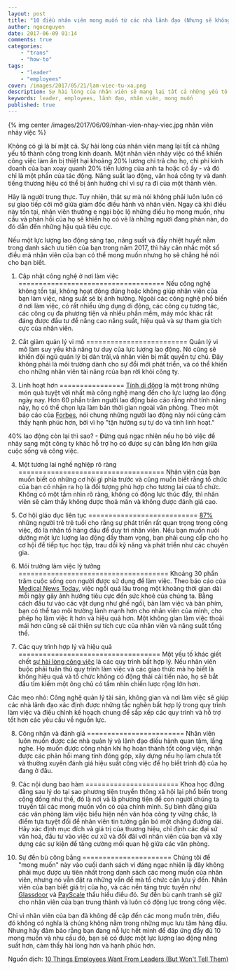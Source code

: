 ```yaml
---
layout: post
title: "10 điều nhân viên mong muốn từ các nhà lãnh đạo (Nhưng sẽ không thổ lộ)"
author: ngocnguyen
date: 2017-06-09 01:14
comments: true
categories:
    - "trans"
    - "how-to"
tags:
    - "leader"
    - "employees"
cover: /images/2017/05/21/lam-viec-tu-xa.png
description: Sự hài lòng của nhân viên sẽ mang lại tất cả những yếu tố thành công trong kinh doanh. Tuy nhiên có rất nhiều mong muốn của họ mà người lãnh đạo không hề biết...
keywords: leader, employees, lãnh đạo, nhân viên, mong muốn
published: true
---
```

 {% img center /images/2017/06/09/nhan-vien-nhay-viec.jpg nhân viên nhảy việc %}
 
Không có gì là bí mật cả. Sự hài lòng của nhân viên mang lại tất cả những yếu tố thành công trong kinh doanh. Một nhân viên nhảy việc có thể khiến công việc làm ăn bị thiệt hại khoảng 20% lương chi trả cho họ, chi phí kinh doanh của bạn xoay quanh 20% tiền lương của anh ta hoặc cô ấy - và đó chỉ là một phần của tác động. Năng suất lao động, văn hoá công ty và danh tiếng thương hiệu có thể bị ảnh hưởng chỉ vì sự ra đi của một thành viên.

Hãy là người trung thực. Tuy nhiên, thật sự mà nói không phải luôn luôn có sự giao tiếp cởi mở giữa giám đốc điều hành và nhân viên. Ngay cả khi điều này tồn tại, nhân viên thường e ngại bộc lộ những điều họ mong muốn, nhu cầu và phản hồi của họ sẽ khiến họ có vẻ là những người đang phàn nàn, do đó dẫn đến những hậu quả tiêu cực.
 
Nếu một lực lượng lao động sáng tạo, năng suất và đầy nhiệt huyết nằm trong danh sách ưu tiên của bạn trong năm 2017, thì hãy cân nhắc một số điều mà nhân viên của bạn có thể mong muốn nhưng họ sẽ chẳng hề 
nói cho bạn biết.
<!-- more -->
 
1. Cập nhật công nghệ ở nơi làm việc
====================================
Nếu công nghệ không tồn tại, không hoạt động đúng hoặc không giúp nhân viên của bạn làm việc, năng suất sẽ bị ảnh hưởng. Ngoài các công nghệ phổ biến ở nơi làm việc, có rất nhiều ứng dụng di động, các công cụ tương tác, các công cụ đa phương tiện và nhiều phần mềm, máy móc khác rất đáng được đầu tư để nâng cao năng suất, hiệu quả và sự tham gia tích cực của nhân viên.
 
2. Cắt giảm quản lý vi mô
=========================
Quản lý vi mô làm suy yếu khả năng tư duy của lực lượng lao động. Nó cũng sẽ khiến đội ngũ quản lý bị dàn trải,và nhân viên bị mất quyền tự chủ. Đây không phải là môi trường dành cho sự đổi mới phát triển, và có thể khiến cho những nhân viên tài năng rcủa bạn rời khỏi công ty.
 
3. Linh hoạt hơn
================
[Tính di động](https://www.iofficecorp.com/blog/6-ways-mobility-can-transform-the-workplace) là một trong những món quà tuyệt vời nhất mà công nghệ mang đến cho lực lượng lao động ngày nay. Hơn 60 phần trăm người lao động báo cáo rằng nhờ tính năng này, họ có thể chọn lựa làm bán thời gian ngoài văn phòng. Theo một báo cáo của [Forbes](https://www.forbes.com/forbes/welcome/?toURL=https://www.forbes.com/sites/victorlipman/2016/05/02/are-remote-workers-happier-and-more-productive-new-survey-offers-answers/%234c115ced455c&refURL=&referrer=), nói chung những người lao động này nói cũng cảm thấy hạnh phúc hơn, bởi vì họ "tận hưởng sự tự do và tính linh hoạt."
 
40% lao động còn lại thì sao? - Đừng quá ngạc nhiên nếu họ bỏ việc để nhảy sang một công ty khác hỗ trợ họ có được sự cân bằng lớn hơn giữa cuộc sống và công việc.
 
4. Một tương lai nghề nghiệp rõ ràng
====================================
Nhân viên của bạn muốn biết có những cơ hội gì phía trước và cũng muốn biết rằng tổ chức của bạn có nhận ra họ là đối tượng phù hợp cho tương lai của tổ chức. Không có một tầm nhìn rõ ràng, không có động lực thúc đẩy, thì nhân viên sẽ cảm thấy không được thoả mãn và không được đánh giá cao.
 
5. Cơ hội giáo dục liên tục
===========================
[87%](http://www.gallup.com/businessjournal/193274/millennials-jobs-development-opportunities.aspx) những người trẻ trẻ tuổi cho rằng sự phát triển rất quan trọng trong công việc, đó là nhân tố hàng đầu để duy trì nhân viên. Nếu bạn muốn nuôi dưỡng một lực lượng lao động đầy tham vọng, bạn phải cung cấp cho họ cơ hội để tiếp tục học tập, trau dồi kỹ năng và phát triển như các chuyên gia.
 
6. Môi trường làm việc lý tưởng
=====================================
Khoảng 30 phần trăm cuộc sống con người được sử dụng để làm việc. Theo báo cáo của [Medical News Today](http://www.medicalnewstoday.com/articles/293314.php), việc ngồi quá lâu trong một khoảng thời gian dài mỗi ngày gây ảnh hưởng tiêu cực đến sức khoẻ của chúng ta. Bằng cách đầu tư vào các vật dụng như ghế ngồi, bàn làm việc và bàn phím, bạn có thể tạo môi trường lành mạnh hơn cho nhân viên của mình, cho phép họ làm việc ít hơn và hiệu quả hơn. Một không gian làm việc thoải mái hơn cũng sẽ cải thiện sự tích cực của nhân viên và năng suất tổng thể.
 
7. Các quy trình hợp lý và hiệu quả
===================================
Một yếu tố khác giết chết [sự hài lòng công việc](https://www.iofficecorp.com/blog/4-ways-to-create-a-happy-workplace-through-technology) là các quy trình bất hợp lý. Nếu nhân viên buộc phải tuân thủ quy trình làm việc và các giao thức mà họ biết là không hiệu quả và tổ chức không có động thái cải tiến nào, họ sẽ bắt đầu tìm kiếm một ông chủ có tầm nhìn chiến lược rộng lớn hơn.

Các mẹo nhỏ: Công nghệ quản lý tài sản, không gian và nơi làm việc sẽ giúp các nhà lãnh đạo xác định được những tắc nghẽn bất hợp lý trong quy trình làm việc và điều chỉnh kế hoạch chung để sắp xếp các quy trình và hỗ trợ tốt hơn các yêu cầu về nguồn lực.
 
8. Công nhận và đánh giá
========================
Nhân viên luôn muốn được các nhà quản lý và lãnh đạo điều hành quan tâm, lắng nghe. Họ muốn được công nhận khi họ hoàn thành tốt công việc, nhận được các phản hồi mang tính đóng góp, xây dựng nếu họ làm chưa tốt và thường xuyên đánh giá hiệu suất công việc để họ biết trình độ của họ đang ở đâu.
 
9. Các nội dung bao hàm
=======================
Khoa học đứng đằng sau lý do tại sao phương tiện truyền thông xã hội lại phổ biến trong cộng đồng như thế, đó là nơi và là phương tiện để con người chúng ta truyền tải các mong muốn vốn có của chính mình. Sự bình đẳng giữa các văn phòng làm việc biểu hiện nền văn hóa công ty vững chắc, là điểm tựa tuyệt đối để nhân viên tin tưởng gắn bó một chặng đường dài. Hãy xác định mục đích và giá trị của thương hiệu, chỉ định các đại sứ văn hoá, đầu tư vào việc cư xử và đối đãi với nhân viên của bạn và xây dựng các sự kiện để tăng cường mối quan hệ giữa các văn phòng.
 
10. Sự đền bù công bằng
======================
Chúng tôi để "mong muốn" này vào cuối danh sách vì đáng ngạc nhiên là đây không phải mục được ưu tiên nhất trong danh sách các mong muốn của nhân viên, nhưng nó vẫn đặt ra những vấn đề mà tổ chức cần lưu ý đến. Nhân viên của bạn biết giá trị của họ, và các nền tảng trực tuyến như [Glassdoor](https://www.glassdoor.com/Salaries/know-your-worth.htm?utm_medium=cpc&utm_source=Google-Ad&utm_campaign=Google-Ad-US-KYW) và [PayScale](http://www.payscale.com/) thấu hiểu điều đó. Sự đền bù cạnh tranh sẽ giữ cho nhân viên của bạn trung thành và luôn có động lực trong công việc. 
 
Chỉ vì nhân viên của bạn đã không đề cập đến các mong muốn trên, điều đó không có nghĩa là chúng không nằm trong những mục lưu tâm hàng đầu. Nhưng hãy đảm bảo rằng bạn đang nỗ lực hết mình để đáp ứng đầy đủ 10 mong muốn và nhu cầu đó, bạn sẽ có được một lực lượng lao động năng suất hơn, cảm thấy hài lòng hơn và hạnh phúc hơn.
 
Nguồn dịch: [10 Things Employees Want From Leaders (But Won't Tell Them)](https://www.inc.com/elizabeth-dukes/10-things-employees-want-from-leaders-but-wont-tell-them.html?cid=sf01002&sr_share=facebook)